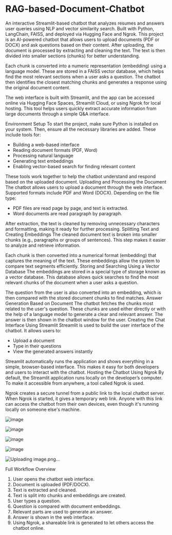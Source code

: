# RAG-based-Document-Chatbot
An interactive Streamlit-based chatbot that analyzes resumes and answers user queries using NLP and vector similarity search. Built with Python, LangChain, FAISS, and deployed via Hugging Face and Ngrok. 
This project is an AI-powered chatbot that allows users to upload documents (PDF or DOCX) and ask questions based on their content. After uploading, the document is processed by extracting and cleaning the text. The text is then divided into smaller sections (chunks) for better understanding.

Each chunk is converted into a numeric representation (embedding) using a language model. These are stored in a FAISS vector database, which helps find the most relevant sections when a user asks a question. The chatbot then identifies the closest matching chunks and generates a response using the original document content.

The web interface is built with Streamlit, and the app can be accessed online via Hugging Face Spaces, Streamlit Cloud, or using Ngrok for local hosting. This tool helps users quickly extract accurate information from large documents through a simple Q&A interface.

Environment Setup
To start the project, make sure Python is installed on your system. Then, ensure all the necessary libraries are added. These include tools for:
- Building a web-based interface
- Reading document formats (PDF, Word)
- Processing natural language
- Generating text embeddings
- Enabling vector-based search for finding relevant content

These tools work together to help the chatbot understand and respond based on the uploaded document.
Uploading and Processing the Document
The chatbot allows users to upload a document through the web interface. Supported formats include PDF and Word (DOCX). Depending on the file type:
- PDF files are read page by page, and text is extracted.
- Word documents are read paragraph by paragraph.

After extraction, the text is cleaned by removing unnecessary characters and formatting, making it ready for further processing.
Splitting Text and Creating Embeddings
The cleaned document text is broken into smaller chunks (e.g., paragraphs or groups of sentences). This step makes it easier to analyze and retrieve information.

Each chunk is then converted into a numerical format (embedding) that captures the meaning of the text. These embeddings allow the system to compare text segments efficiently.
Storing and Searching Using a Vector Database
The embeddings are stored in a special type of storage known as a vector database. This database allows quick searches to find the most relevant chunks of the document when a user asks a question.

The question from the user is also converted into an embedding, which is then compared with the stored document chunks to find matches.
Answer Generation Based on Document
The chatbot fetches the chunks most related to the user's question. These chunks are used either directly or with the help of a language model to generate a clear and relevant answer. The answer is then shown in the chatbot window for the user.
Creating the Chat Interface Using Streamlit
Streamlit is used to build the user interface of the chatbot. It allows users to:
- Upload a document
- Type in their questions
- View the generated answers instantly

Streamlit automatically runs the application and shows everything in a simple, browser-based interface. This makes it easy for both developers and users to interact with the chatbot.
Hosting the Chatbot Using Ngrok
By default, the Streamlit application runs locally on the developer’s computer. To make it accessible from anywhere, a tool called Ngrok is used.

Ngrok creates a secure tunnel from a public link to the local chatbot server. When Ngrok is started, it gives a temporary web link. Anyone with this link can access the chatbot from their own devices, even though it's running locally on someone else's machine.

![image](https://github.com/user-attachments/assets/972cfc25-2491-4f91-a8f7-fe1d16786d06)

![image](https://github.com/user-attachments/assets/2da60ee4-b4cf-47d5-aa3e-f64dc2bb2438)

![image](https://github.com/user-attachments/assets/ea71d247-5deb-4666-88c3-0a537746834e)

![image](https://github.com/user-attachments/assets/812908c9-5851-4cb3-a252-73225f0ffc11)


![Uploading image.png…]()

Full Workflow Overview
1. User opens the chatbot web interface.
2. Document is uploaded (PDF/DOCX).
3. Text is extracted and cleaned.
4. Text is split into chunks and embeddings are created.
5. User types a question.
6. Question is compared with document embeddings.
7. Relevant parts are used to generate an answer.
8. Answer is shown in the web interface.
9. Using Ngrok, a shareable link is generated to let others access the chatbot online.
